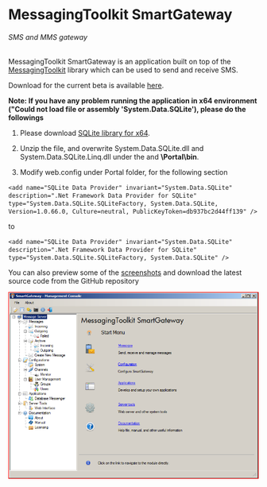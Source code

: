 # MessagingToolkit SmartGateway
###### SMS and MMS gateway

MessagingToolkit SmartGateway is an application built on top of the [MessagingToolkit](http://www.twit88.com/) library which can be used to send and receive SMS.

Download for the current beta is available [here](/Downloads).

**Note: If you have any problem running the application in x64 environment ("Could not load file or assembly 'System.Data.SQLite'), please do the followings**

1. Please download [SQLite library for x64](/Downloads).

2. Unzip the file, and overwrite System.Data.SQLite.dll and System.Data.SQLite.Linq.dll under the and **\Portal\bin**.

3. Modify web.config under Portal folder, for the following section

```
<add name="SQLite Data Provider" invariant="System.Data.SQLite" description=".Net Framework Data Provider for SQLite" type="System.Data.SQLite.SQLiteFactory, System.Data.SQLite, Version=1.0.66.0, Culture=neutral, PublicKeyToken=db937bc2d44ff139" />
```

to

```
<add name="SQLite Data Provider" invariant="System.Data.SQLite" description=".Net Framework Data Provider for SQLite" type="System.Data.SQLite.SQLiteFactory, System.Data.SQLite" />
```

You can also preview some of the [screenshots](/Screenshot.md) and download the latest source code from the GitHub repository

![Main Screen](/Downloads/main_screen.png?raw=true "Main Screen View")

